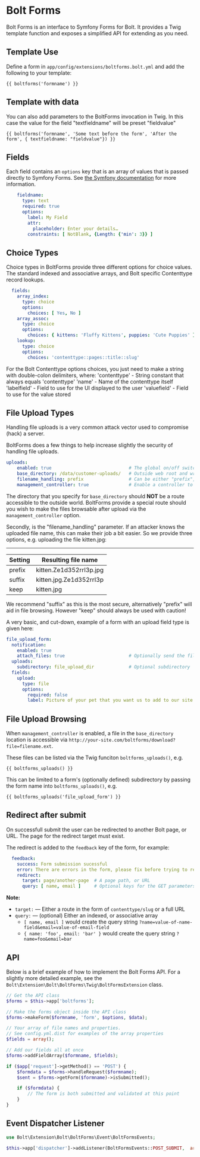 Bolt Forms
==========

Bolt Forms is an interface to Symfony Forms for Bolt.  It provides a Twig template function and 
exposes a simplified API for extending as you need.

Template Use
------------

Define a form in `app/config/extensions/boltforms.bolt.yml` and add the following to your template:

```twig
{{ boltforms('formname') }}
```

Template with data
------------------

You can also add parameters to the BoltForms invocation in Twig. In this case the value for the field "textfieldname" will be preset "fieldvalue"

```twig
{{ boltforms('formname', 'Some text before the form', 'After the form', { textfieldname: "fieldvalue"}) }}
```

Fields
------

Each field contains an `options` key that is an array of values that is passed directly to 
Symfony Forms.  See [the Symfony documentation](http://symfony.com/doc/current/reference/forms/types/form.html) for more information. 

```yaml
    fieldname:
      type: text
      required: true
      options:
        label: My Field
        attr:
          placeholder: Enter your details…
        constraints: [ NotBlank, {Length: {'min': 3}} ]
```

Choice Types
------------

Choice types in BoltForms provide three different options for choice values. 
The standard indexed and associative arrays, and Bolt specific Contenttype 
record lookups.

```yaml
  fields:
    array_index:
      type: choice
      options:
        choices: [ Yes, No ]
    array_assoc:
      type: choice
      options:
        choices: { kittens: 'Fluffy Kittens', puppies: 'Cute Puppies' }
    lookup:
      type: choice
      options:
        choices: 'contenttype::pages::title::slug'
```

For the Bolt Contenttype options choices, you just need to make a string with 
double-colon delimiters, where:
    'contenttype' - String constant that always equals 'contenttype'
    'name'        - Name of the contenttype itself
    'labelfield'  - Field to use for the UI displayed to the user
    'valuefield'  - Field to use for the value stored

File Upload Types
-----------------

Handling file uploads is a very common attack vector used to compromise (hack)
a server.

BoltForms does a few things to help increase slightly the security of handling
file uploads.

```yaml
uploads:
    enabled: true                             # The global on/off switch for upload handling
    base_directory: /data/customer-uploads/   # Outside web root and writable by the web server's user
    filename_handling: prefix                 # Can be either "prefix", "suffix", or "keep"
    management_controller: true               # Enable a controller to handle browsing and downloading of uploaded files
```

The directory that you specify for `base_directory` should **NOT** be a route 
accessible to the outside world. BoltForms provide a special route should you 
wish to make the files browsable after upload via the `management_controller`
option.


Secondly, is the "filename_handling" parameter. If an attacker knows the 
uploaded file name, this can make their job a bit easier. So we provide three
options, e.g. uploading the file kitten.jpg:

-------------------------------------
| Setting | Resulting file name     |
|---------|-------------------------|
| prefix  | kitten.Ze1d352rrI3p.jpg |
| suffix  | kitten.jpg.Ze1d352rrI3p |
| keep    | kitten.jpg              |

 
We recommend "suffix" as this is the most secure, alternatively "prefix" will
aid in file browsing. However "keep" should always be used with caution!

A very basic, and cut-down, example of a form with an upload field type is given
here:

```yaml
file_upload_form:
  notification:
    enabled: true
    attach_files: true                        # Optionally send the file as an email attachment
  uploads:
    subdirectory: file_upload_dir             # Optional subdirectory
  fields:
    upload:
      type: file
      options:
        required: false
        label: Picture of your pet that you want us to add to our site

```

File Upload Browsing
--------------------

When `management_controller` is enabled, a file in the `base_directory` 
location is accessible via `http://your-site.com/boltforms/download?file=filename.ext`.

These files can be listed via the Twig funciton `boltforms_uploads()`, e.g.  

```twig
{{ boltforms_uploads() }}
```

This can be limited to a form's (optionally defined) subdirectory by passing the
form name into `boltforms_uploads()`, e.g.

```twig
{{ boltforms_uploads('file_upload_form') }}
```

Redirect after submit
---------------------

On successfull submit the user can be redirected to another Bolt page, or URL. 
The page for the redirect target must exist.

The redirect is added to the `feedback` key of the form, for example: 

```yaml
  feedback:
    success: Form submission sucessful
    error: There are errors in the form, please fix before trying to resubmit
    redirect:
      target: page/another-page  # A page path, or URL
      query: [ name, email ]     # Optional keys for the GET parameters
```

**Note:**
* `target:` — Either a route in the form of `contenttype/slug` or a full URL
* `query:` — (optional) Either an indexed, or associative array
  - `[ name, email ]` would create the query string `?name=value-of-name-field&email=value-of-email-field`
  - `{ name: 'foo', email: 'bar' }` would create the query string `?name=foo&email=bar`

API
---

Below is a brief example of how to implement the Bolt Forms API.  For a slightly 
more detailed example, see the `Bolt\Extension\Bolt\BoltForms\Twig\BoltFormsExtension` 
class.

```php
// Get the API class
$forms = $this->app['boltforms'];

// Make the forms object inside the API class
$forms->makeForm($formname, 'form', $options, $data);

// Your array of file names and properties.
// See config.yml.dist for examples of the array properties
$fields = array();

// Add our fields all at once
$forms->addFieldArray($formname, $fields);

if ($app['request']->getMethod() == 'POST') {
    $formdata = $forms->handleRequest($formname);
    $sent = $forms->getForm($formname)->isSubmitted();

    if ($formdata) {
        // The form is both submitted and validated at this point
    }
}
``` 

Event Dispatcher Listener
-------------------------

```php
use Bolt\Extension\Bolt\BoltForms\Event\BoltFormsEvents;

$this->app['dispatcher']->addListener(BoltFormsEvents::POST_SUBMIT,  array($this, 'myPostSubmit'));
```
